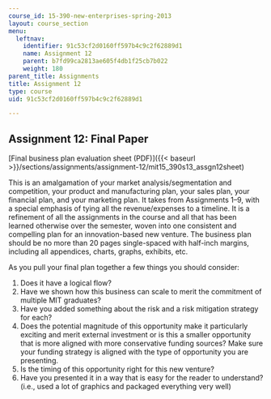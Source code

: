 ```yaml
---
course_id: 15-390-new-enterprises-spring-2013
layout: course_section
menu:
  leftnav:
    identifier: 91c53cf2d0160ff597b4c9c2f62889d1
    name: Assignment 12
    parent: b7fd99ca2813ae605f4db1f25cb7b022
    weight: 180
parent_title: Assignments
title: Assignment 12
type: course
uid: 91c53cf2d0160ff597b4c9c2f62889d1

---
```


Assignment 12: Final Paper
--------------------------

[Final business plan evaluation sheet (PDF)]({{< baseurl >}}/sections/assignments/assignment-12/mit15_390s13_assgn12sheet)

This is an amalgamation of your market analysis/segmentation and competition, your product and manufacturing plan, your sales plan, your financial plan, and your marketing plan. It takes from Assignments 1–9, with a special emphasis of tying all the revenue/expenses to a timeline. It is a refinement of all the assignments in the course and all that has been learned otherwise over the semester, woven into one consistent and compelling plan for an innovation-based new venture. The business plan should be no more than 20 pages single-spaced with half-inch margins, including all appendices, charts, graphs, exhibits, etc.

As you pull your final plan together a few things you should consider:

1.  Does it have a logical flow?
2.  Have we shown how this business can scale to merit the commitment of multiple MIT graduates?
3.  Have you added something about the risk and a risk mitigation strategy for each?
4.  Does the potential magnitude of this opportunity make it particularly exciting and merit external investment or is this a smaller opportunity that is more aligned with more conservative funding sources? Make sure your funding strategy is aligned with the type of opportunity you are presenting.
5.  Is the timing of this opportunity right for this new venture?
6.  Have you presented it in a way that is easy for the reader to understand? (i.e., used a lot of graphics and packaged everything very well)